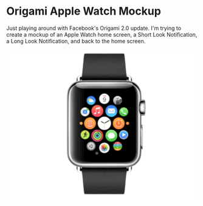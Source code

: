# Origami Apple Watch Mockup

Just playing around with Facebook's Origami 2.0 update. I'm trying to create a mockup of an Apple Watch home screen, a Short Look Notification, a Long Look Notification, and back to the home screen.

![](/Example/preview.gif)
